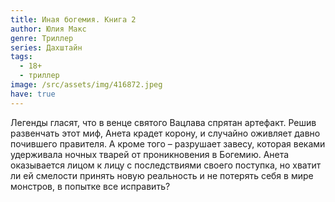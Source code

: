 ```yaml
---
title: Иная богемия. Книга 2
author: Юлия Макс
genre: Триллер
series: Дахштайн
tags:
  - 18+
  - триллер
image: /src/assets/img/416872.jpeg
have: true
---
```

Легенды гласят, что в венце святого Вацлава спрятан артефакт. Решив развенчать этот миф, Анета крадет корону, и случайно оживляет давно почившего правителя. А кроме того – разрушает завесу, которая веками удерживала ночных тварей от проникновения в Богемию. Анета оказывается лицом к лицу с последствиями своего поступка, но хватит ли ей смелости принять новую реальность и не потерять себя в мире монстров, в попытке все исправить?
